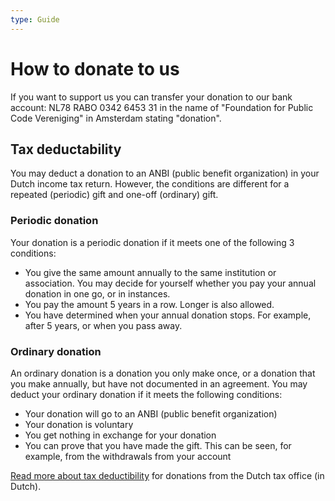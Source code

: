 ```yaml
---
type: Guide
---
```


# How to donate to us

If you want to support us you can transfer your donation to our bank account: NL78 RABO 0342 6453 31 in the name of "Foundation for Public Code Vereniging" in Amsterdam stating "donation".

## Tax deductability

You may deduct a donation to an ANBI (public benefit organization) in your Dutch income tax return. However, the conditions are different for a repeated (periodic) gift and one-off (ordinary) gift.

### Periodic donation

Your donation is a periodic donation if it meets one of the following 3 conditions:

* You give the same amount annually to the same institution or association. You may decide for yourself whether you pay your annual donation in one go, or in instances.
* You pay the amount 5 years in a row. Longer is also allowed.
* You have determined when your annual donation stops. For example, after 5 years, or when you pass away.

### Ordinary donation

An ordinary donation is a donation you only make once, or a donation that you make annually, but have not documented in an agreement. You may deduct your ordinary donation if it meets the following conditions:

* Your donation will go to an ANBI (public benefit organization)
* Your donation is voluntary
* You get nothing in exchange for your donation
* You can prove that you have made the gift. This can be seen, for example, from the withdrawals from your account

[Read more about tax deductibility](https://www.belastingdienst.nl/wps/wcm/connect/nl/aftrek-en-kortingen/content/gift-aftrekken) for donations from the Dutch tax office (in Dutch).
